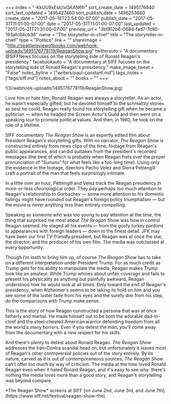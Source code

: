 +++
index = "-KkUU9xEsIclxOAAN6fr"
sort_create_date = 1495176840
sort_last_updated = 1495427460
sort_publish_date = 1496253660
create_date = "2017-05-18T23:54:00-07:00"
publish_date = "2017-05-31T11:01:00-07:00"
date = "2017-05-31T11:01:00-07:00"
last_updated = "2017-05-21T21:31:00-07:00"
preview_url = "3bf812b6-068d-fad7-7c80-193afc84cb38"
name = "The storyteller-in-chief"
title = "The storyteller-in-chief"
type = "Politics"
link = ""
shareimage = "http://seattlereviewofbooks.com/webhook-uploads/1495176778119/ReaganShow.jpg"
twitterauto = "A documentary @SIFFNews focuses on the storytelling side of Ronald Reagan's presidency."
facebookauto = "A documentary at SIFF focuses on the storytelling side of Ronald Reagan's presidency."
make_image_tweet = "False"
notes_byline = ["writers/paul-constant.md"]
tags_notes = ["tags/siff.md"]
notes_about = ""
books = ""
+++
<p class="image">![](/webhook-uploads/1495176778119/ReaganShow.jpg)</p>

Love him or hate him, Ronald Reagan was always a storyteller. As an actor, he wasn't especially gifted, but he devoted himself to the schmaltzy stories as best he could. Reagan really found his storytelling gift when he became a politician — when he headed the Screen Actor's Guild and then went on a speaking tour to promote political values. And then, in 1980, he took on the role of a lifetime.

SIFF documentary *The Reagan Show* is an expertly edited film about President Reagan's storytelling gifts. With no narrator, *The Reagan Show* is constructed entirely from news clips of the time, footage from Reagan's public appearances, and candid outtakes from the president's recorded messages (the best of which is probably when Reagan frets over the proper pronunciation of "Sununu" for what feels like a too-long time). Using only the evidence in the footage, directors Pacho Velez and Sierra Pettengill craft a portrait of the man that feels surprisingly intimate.

In a little over an hour, Pettengill and Velez track the Reagan presidency in more-or-less chronological order. They pay perhaps too much attention to Reagan's relationship to Gorbachev — some more attention to his domestic failings might have rounded out Reagan's foreign policy triumphalism — but the movie is never anything less than entirely compelling.

Speaking as someone who was too young to pay attention at the time, the thing that surprised me most about *The Reagan Show* was how in control Reagan seemed. He staged all his events — from the goofy turkey pardons to appearances with foreign leaders — down to the finest detail. JFK may have been our first TV-friendly president, but Reagan was at once the star, the director, and the producer of his own film. The media was outclassed at every opportunity.

Though I'm loath to bring him up, of course *The Reagan Show* has to take on a different interpretation under President Trump. For as much credit as Trump gets for his ability to manipulate the media, Reagan makes Trump look like an amateur. While Trump whines about unfair coverage and fails to present his physicality as anything but painfully awkward, Reagan understood how he would look at all times. Only toward the end of Reagan's presidency, when Alzheimer's seems to be taking its hold on him and you see some of the luster fade from his eyes and the surety dim from his step, do the comparisons with Trump make sense.

This is the story of how Reagan constructed a persona that was at once fatherly and martial. He made himself out to be both the adorable dad-in-chief and the steel-chested American warrior defending freedom from all the world's many horrors. Even if you detest the man, you'll come away from the documentary with a new respect for his skills.

And there's plenty to detest about Ronald Reagan. *The Reagan Show* addresses the Iran-Contra scandal head on, but unfortunately it leaves most of Reagan's other controversial policies out of the story entirely. By its nature, carved as it is out of contemporaneous sources, *The Reagan Show* can't offer too much by way of criticism. The media at the time loved Ronald Reagan even when it hated Ronald Reagan, and it's easy to see why: there's nothing the media loves more than a good story, and Reagan's storytelling was beyond compare.

<p class="footer">*The Reagan Show* screens at SIFF [on June 2nd, June 3rd, and June 7th](https://www.siff.net/festival/reagan-show-the).</p>